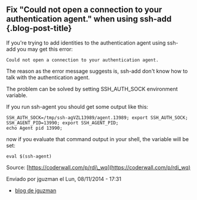 Fix "Could not open a connection to your authentication agent." when using ssh-add {.blog-post-title}
----------------------------------------------------------------------------------

If you're trying to add identities to the authentication agent
using ssh-add you may get this error:

    Could not open a connection to your authentication agent.

The reason as the error message suggests is, ssh-add don't know how to
talk with the authentication agent.

The problem can be solved by setting SSH\_AUTH\_SOCK environment
variable.

If you run ssh-agent you should get some output like this:

    SSH_AUTH_SOCK=/tmp/ssh-agVZL13989/agent.13989; export SSH_AUTH_SOCK;
    SSH_AGENT_PID=13990; export SSH_AGENT_PID;
    echo Agent pid 13990;

now if you evaluate that command output in your shell, the variable will
be set:

    eval $(ssh-agent)

Source: [https://coderwall.com/p/rdi\_wq](https://coderwall.com/p/rdi_wq)

Enviado por jguzman el Lun, 08/11/2014 - 17:31

-   [blog de
    jguzman](/es/blog/1 "Leer últimas entradas al blog de jguzman.")

